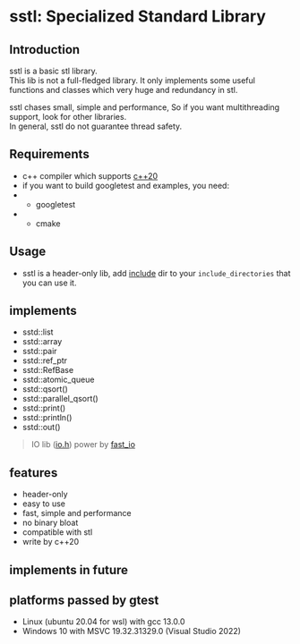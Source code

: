 # sstl: Specialized Standard Library

## Introduction
sstl is a basic stl library.<br>
This lib is not a full-fledged library. It only implements some useful functions and classes 
which very huge and redundancy in stl.

sstl chases small, simple and performance, So if you want multithreading support, 
look for other libraries.<br>
In general, sstl do not guarantee thread safety.

## Requirements
* c++ compiler which supports [c++20](https://en.cppreference.com/w/cpp/20)
* if you want to build googletest and examples, you need:
* - googletest
* - cmake

## Usage
* sstl is a header-only lib, add [include](include) dir to your ```include_directories``` that you can use it.

## implements
* sstd::list
* sstd::array
* sstd::pair
* sstd::ref_ptr
* sstd::RefBase
* sstd::atomic_queue
* sstd::qsort()
* sstd::parallel_qsort()
* sstd::print()
* sstd::println()
* sstd::out()

> IO lib ([io.h](include/sstdio.h)) power by [fast_io](https://gitee.com/qabeowjbtkwb/fast_io)

## features
* header-only
* easy to use
* fast, simple and performance
* no binary bloat
* compatible with stl
* write by c++20

## implements in future


## platforms passed by gtest
* Linux (ubuntu 20.04 for wsl) with gcc 13.0.0
* Windows 10 with MSVC 19.32.31329.0 (Visual Studio 2022)

